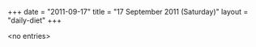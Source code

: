 +++
date = "2011-09-17"
title = "17 September 2011 (Saturday)"
layout = "daily-diet"
+++

\<no entries\>